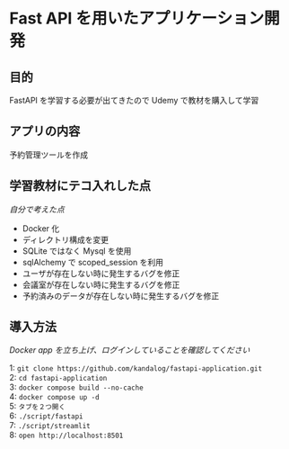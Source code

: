# Fast API を用いたアプリケーション開発

## 目的

FastAPI を学習する必要が出てきたので Udemy で教材を購入して学習

## アプリの内容

予約管理ツールを作成

## 学習教材にテコ入れした点

_自分で考えた点_

- Docker 化
- ディレクトリ構成を変更
- SQLite ではなく Mysql を使用
- sqlAlchemy で scoped_session を利用
- ユーザが存在しない時に発生するバグを修正
- 会議室が存在しない時に発生するバグを修正
- 予約済みのデータが存在しない時に発生するバグを修正

## 導入方法

_Docker app を立ち上げ、ログインしていることを確認してください_

1: `git clone https://github.com/kandalog/fastapi-application.git`  
2: `cd fastapi-application`  
3: `docker compose build --no-cache`  
4: `docker compose up -d`  
5: `タブを２つ開く`  
6: `./script/fastapi`  
7: `./script/streamlit`  
8: `open http://localhost:8501`  
